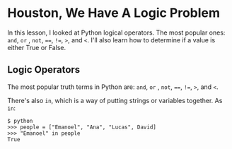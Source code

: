 # Houston, We Have A Logic Problem

In this lesson, I looked at Python logical operators. The most popular ones: `and`, `or` , `not`, `==`, `!=`, `>`, and `<`. I'll also learn how to determine if a value is either True or False.

## Logic Operators 

The most popular truth terms in Python are: `and`, `or` , `not`, `==`, `!=`, `>`, and `<`.

There's also `in`, which is a way of putting strings or variables together. As `in`: 

```
$ python
>>> people = ["Emanoel", "Ana", "Lucas", David]
>>> "Emanoel" in people
True
```